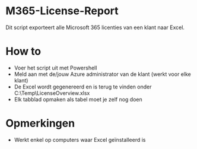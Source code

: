 # M365-License-Report
Dit script exporteert alle Microsoft 365 licenties van een klant naar Excel.

# How to
- Voer het script uit met Powershell
- Meld aan met de/jouw Azure administrator van de klant (werkt voor elke klant)
- De Excel wordt gegenereerd en is terug te vinden onder C:\Temp\LicenseOverview.xlsx
- Elk tabblad opmaken als tabel moet je zelf nog doen

# Opmerkingen
- Werkt enkel op computers waar Excel geïnstalleerd is
